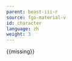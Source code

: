 ```yaml
---
parent: beast-iii-r
source: fgo-material-v
id: character
language: zh
weight: 3
---
```


{{missing}}
